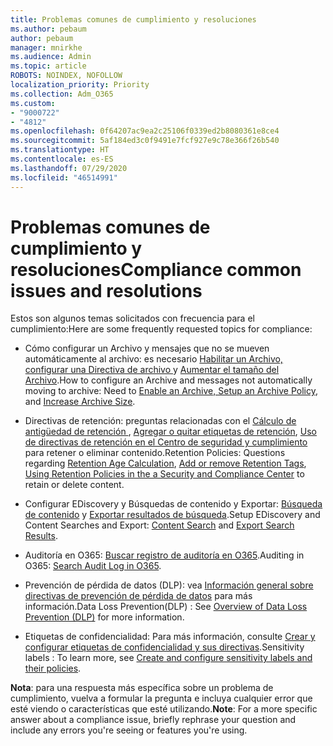 ```yaml
---
title: Problemas comunes de cumplimiento y resoluciones
ms.author: pebaum
author: pebaum
manager: mnirkhe
ms.audience: Admin
ms.topic: article
ROBOTS: NOINDEX, NOFOLLOW
localization_priority: Priority
ms.collection: Adm_O365
ms.custom:
- "9000722"
- "4812"
ms.openlocfilehash: 0f64207ac9ea2c25106f0339ed2b8080361e8ce4
ms.sourcegitcommit: 5af184ed3c0f9491e7fcf927e9c78e366f26b540
ms.translationtype: HT
ms.contentlocale: es-ES
ms.lasthandoff: 07/29/2020
ms.locfileid: "46514991"
---
```

# <a name="compliance-common-issues-and-resolutions"></a><span data-ttu-id="0a9f6-102">Problemas comunes de cumplimiento y resoluciones</span><span class="sxs-lookup"><span data-stu-id="0a9f6-102">Compliance common issues and resolutions</span></span>

<span data-ttu-id="0a9f6-103">Estos son algunos temas solicitados con frecuencia para el cumplimiento:</span><span class="sxs-lookup"><span data-stu-id="0a9f6-103">Here are some frequently requested topics for compliance:</span></span>

- <span data-ttu-id="0a9f6-104">Cómo configurar un Archivo y mensajes que no se mueven automáticamente al archivo: es necesario [Habilitar un Archivo, configurar una Directiva de archivo ](https://docs.microsoft.com/microsoft-365/compliance/enable-archive-mailboxes?view=o365-worldwide) y [Aumentar el tamaño del Archivo](https://docs.microsoft.com/microsoft-365/compliance/enable-unlimited-archiving?view=o365-worldwide).</span><span class="sxs-lookup"><span data-stu-id="0a9f6-104">How to configure an Archive and messages not automatically moving to archive: Need to [Enable an Archive, Setup an Archive Policy](https://docs.microsoft.com/microsoft-365/compliance/enable-archive-mailboxes?view=o365-worldwide), and [Increase Archive Size](https://docs.microsoft.com/microsoft-365/compliance/enable-unlimited-archiving?view=o365-worldwide).</span></span>

- <span data-ttu-id="0a9f6-105">Directivas de retención: preguntas relacionadas con el [Cálculo de antigüedad de retención ](https://docs.microsoft.com/exchange/security-and-compliance/messaging-records-management/retention-age), [Agregar o quitar etiquetas de retención](https://docs.microsoft.com/exchange/security-and-compliance/messaging-records-management/add-or-remove-retention-tags), [Uso de directivas de retención en el Centro de seguridad y cumplimiento](https://docs.microsoft.com/microsoft-365/compliance/retention-policies?view=o365-worldwide) para retener o eliminar contenido.</span><span class="sxs-lookup"><span data-stu-id="0a9f6-105">Retention Policies: Questions regarding [Retention Age Calculation](https://docs.microsoft.com/exchange/security-and-compliance/messaging-records-management/retention-age), [Add or remove Retention Tags](https://docs.microsoft.com/exchange/security-and-compliance/messaging-records-management/add-or-remove-retention-tags), [Using Retention Policies in the a Security and Compliance Center](https://docs.microsoft.com/microsoft-365/compliance/retention-policies?view=o365-worldwide) to retain or delete content.</span></span>

- <span data-ttu-id="0a9f6-106">Configurar EDiscovery y Búsquedas de contenido y Exportar: [Búsqueda de contenido](https://docs.microsoft.com/microsoft-365/compliance/search-for-content?view=o365-worldwide) y [ Exportar resultados de búsqueda](https://docs.microsoft.com/microsoft-365/compliance/export-search-results?view=o365-worldwide).</span><span class="sxs-lookup"><span data-stu-id="0a9f6-106">Setup EDiscovery and Content Searches and Export: [Content Search](https://docs.microsoft.com/microsoft-365/compliance/search-for-content?view=o365-worldwide) and [Export Search Results](https://docs.microsoft.com/microsoft-365/compliance/export-search-results?view=o365-worldwide).</span></span>

- <span data-ttu-id="0a9f6-107">Auditoría en O365: [Buscar registro de auditoría en O365](https://docs.microsoft.com/microsoft-365/compliance/search-the-audit-log-in-security-and-compliance?view=o365-worldwide).</span><span class="sxs-lookup"><span data-stu-id="0a9f6-107">Auditing in O365: [Search Audit Log in O365](https://docs.microsoft.com/microsoft-365/compliance/search-the-audit-log-in-security-and-compliance?view=o365-worldwide).</span></span>

- <span data-ttu-id="0a9f6-108">Prevención de pérdida de datos (DLP): vea [Información general sobre directivas de prevención de pérdida de datos](https://docs.microsoft.com/microsoft-365/compliance/data-loss-prevention-policies?view=o365-worldwide) para más información.</span><span class="sxs-lookup"><span data-stu-id="0a9f6-108">Data Loss Prevention(DLP) : See [Overview of Data Loss Prevention (DLP)](https://docs.microsoft.com/microsoft-365/compliance/data-loss-prevention-policies?view=o365-worldwide) for more information.</span></span>
 
- <span data-ttu-id="0a9f6-109">Etiquetas de confidencialidad: Para más información, consulte [Crear y configurar etiquetas de confidencialidad y sus directivas](https://docs.microsoft.com/microsoft-365/compliance/create-sensitivity-labels).</span><span class="sxs-lookup"><span data-stu-id="0a9f6-109">Sensitivity labels : To learn more, see [Create and configure sensitivity labels and their policies](https://docs.microsoft.com/microsoft-365/compliance/create-sensitivity-labels).</span></span>

<span data-ttu-id="0a9f6-110">**Nota**: para una respuesta más específica sobre un problema de cumplimiento, vuelva a formular la pregunta e incluya cualquier error que esté viendo o características que esté utilizando.</span><span class="sxs-lookup"><span data-stu-id="0a9f6-110">**Note**: For a more specific answer about a compliance issue, briefly rephrase your question and include any errors you're seeing or features you're using.</span></span>
